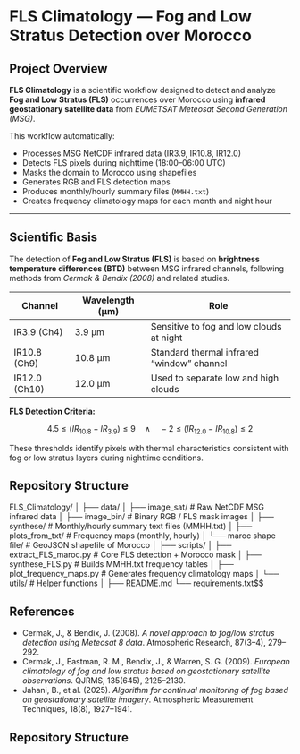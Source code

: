 # FLS Climatology — Fog and Low Stratus Detection over Morocco

## Project Overview
**FLS Climatology** is a scientific workflow designed to detect and analyze **Fog and Low Stratus (FLS)** occurrences over Morocco using **infrared geostationary satellite data** from *EUMETSAT Meteosat Second Generation (MSG)*.

This workflow automatically:
- Processes MSG NetCDF infrared data (IR3.9, IR10.8, IR12.0)  
- Detects FLS pixels during nighttime (18:00–06:00 UTC)  
- Masks the domain to Morocco using shapefiles  
- Generates RGB and FLS detection maps  
- Produces monthly/hourly summary files (`MMHH.txt`)  
- Creates frequency climatology maps for each month and night hour  

---

## Scientific Basis
The detection of **Fog and Low Stratus (FLS)** is based on **brightness temperature differences (BTD)** between MSG infrared channels, following methods from *Cermak & Bendix (2008)* and related studies.

| Channel | Wavelength (µm) | Role |
|----------|------------------|------|
| IR3.9 (Ch4) | 3.9 µm | Sensitive to fog and low clouds at night |
| IR10.8 (Ch9) | 10.8 µm | Standard thermal infrared “window” channel |
| IR12.0 (Ch10) | 12.0 µm | Used to separate low and high clouds |

**FLS Detection Criteria:**

$$
4.5 \le (IR_{10.8} - IR_{3.9}) \le 9 \quad \land \quad -2 \le (IR_{12.0} - IR_{10.8}) \le 2
$$

These thresholds identify pixels with thermal characteristics consistent with fog or low stratus layers during nighttime conditions.

## Repository Structure

FLS_Climatology/
│
├── data/
│   ├── image_sat/                # Raw NetCDF MSG infrared data
│   ├── image_bin/                # Binary RGB / FLS mask images
│   ├── synthese/                 # Monthly/hourly summary text files (MMHH.txt)
│   ├── plots_from_txt/           # Frequency maps (monthly, hourly)
│   └── maroc shape file/         # GeoJSON shapefile of Morocco
│
├── scripts/
│   ├── extract_FLS_maroc.py      # Core FLS detection + Morocco mask
│   ├── synthese_FLS.py           # Builds MMHH.txt frequency tables
│   ├── plot_frequency_maps.py    # Generates frequency climatology maps
│   └── utils/                    # Helper functions
│
├── README.md
└── requirements.txt$$




## References
- Cermak, J., & Bendix, J. (2008). *A novel approach to fog/low stratus detection using Meteosat 8 data*. Atmospheric Research, 87(3–4), 279–292.  
- Cermak, J., Eastman, R. M., Bendix, J., & Warren, S. G. (2009). *European climatology of fog and low stratus based on geostationary satellite observations*. QJRMS, 135(645), 2125–2130.  
- Jahani, B., et al. (2025). *Algorithm for continual monitoring of fog based on geostationary satellite imagery*. Atmospheric Measurement Techniques, 18(8), 1927–1941.


## Repository Structure

